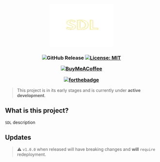 <div align="center">
<img src="assets/icon.png" width=210 height="142"></img>
</div>

<h3 align="center">

![GitHub Release](https://img.shields.io/github/v/release/shinhyesundev/sdl)
[![License: MIT](https://img.shields.io/github/license/shinhyesundev/sdl.svg?style=flat-square&color=yellow)](https://github.com/shinhyesundev/sdl/blob/main/LICENSE)

[![BuyMeACoffee](https://img.shields.io/badge/Buy%20Me%20a%20Coffee-ffdd00?style=for-the-badge&logo=buy-me-a-coffee&logoColor=black)](https://www.buymeacoffee.com/shinhyesun)

[![forthebadge](https://forthebadge.com/images/featured/featured-built-with-love.svg)](https://forthebadge.com)

</h3>

> This project is in its early stages and is currently under **active development**.

## What is this project?

`SDL` description

## Updates

> :warning: `v1.0.0` when released will have breaking changes and **will** `require` redeployment.
